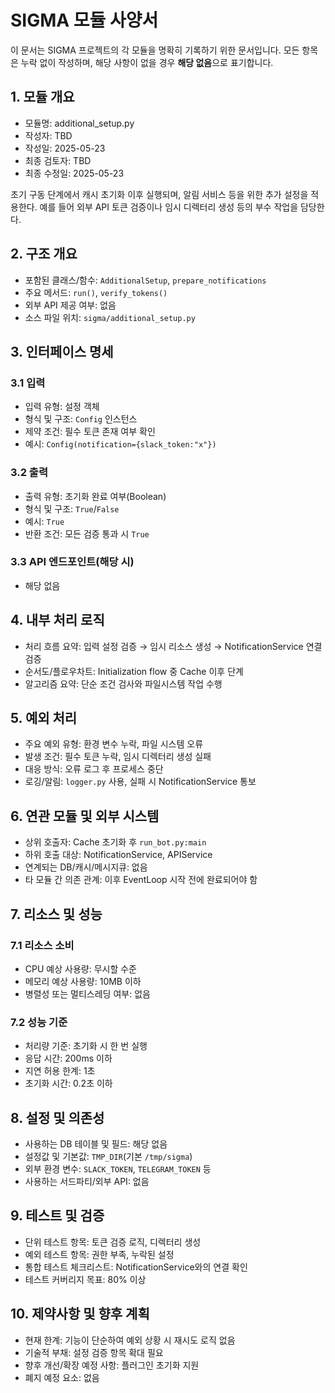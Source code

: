 # SIGMA 모듈 사양서

이 문서는 SIGMA 프로젝트의 각 모듈을 명확히 기록하기 위한 문서입니다. 모든 항목은 누락 없이 작성하며, 해당 사항이 없을 경우 **해당 없음**으로 표기합니다.

## 1. 모듈 개요
* 모듈명: additional_setup.py
* 작성자: TBD
* 작성일: 2025-05-23
* 최종 검토자: TBD
* 최종 수정일: 2025-05-23

초기 구동 단계에서 캐시 초기화 이후 실행되며, 알림 서비스 등을 위한 추가 설정을
적용한다. 예를 들어 외부 API 토큰 검증이나 임시 디렉터리 생성 등의 부수 작업을
담당한다.

## 2. 구조 개요
* 포함된 클래스/함수: `AdditionalSetup`, `prepare_notifications`
* 주요 메서드: `run()`, `verify_tokens()`
* 외부 API 제공 여부: 없음
* 소스 파일 위치: `sigma/additional_setup.py`

## 3. 인터페이스 명세
### 3.1 입력
* 입력 유형: 설정 객체
* 형식 및 구조: `Config` 인스턴스
* 제약 조건: 필수 토큰 존재 여부 확인
* 예시: `Config(notification={slack_token:"x"})`

### 3.2 출력
* 출력 유형: 초기화 완료 여부(Boolean)
* 형식 및 구조: `True`/`False`
* 예시: `True`
* 반환 조건: 모든 검증 통과 시 `True`

### 3.3 API 엔드포인트(해당 시)
* 해당 없음

## 4. 내부 처리 로직
* 처리 흐름 요약: 입력 설정 검증 → 임시 리소스 생성 → NotificationService 연결 검증
* 순서도/플로우차트: Initialization flow 중 Cache 이후 단계
* 알고리즘 요약: 단순 조건 검사와 파일시스템 작업 수행

## 5. 예외 처리
* 주요 예외 유형: 환경 변수 누락, 파일 시스템 오류
* 발생 조건: 필수 토큰 누락, 임시 디렉터리 생성 실패
* 대응 방식: 오류 로그 후 프로세스 중단
* 로깅/알림: `logger.py` 사용, 실패 시 NotificationService 통보

## 6. 연관 모듈 및 외부 시스템
* 상위 호출자: Cache 초기화 후 `run_bot.py:main`
* 하위 호출 대상: NotificationService, APIService
* 연계되는 DB/캐시/메시지큐: 없음
* 타 모듈 간 의존 관계: 이후 EventLoop 시작 전에 완료되어야 함

## 7. 리소스 및 성능
### 7.1 리소스 소비
* CPU 예상 사용량: 무시할 수준
* 메모리 예상 사용량: 10MB 이하
* 병렬성 또는 멀티스레딩 여부: 없음

### 7.2 성능 기준
* 처리량 기준: 초기화 시 한 번 실행
* 응답 시간: 200ms 이하
* 지연 허용 한계: 1초
* 초기화 시간: 0.2초 이하

## 8. 설정 및 의존성
* 사용하는 DB 테이블 및 필드: 해당 없음
* 설정값 및 기본값: `TMP_DIR`(기본 `/tmp/sigma`)
* 외부 환경 변수: `SLACK_TOKEN`, `TELEGRAM_TOKEN` 등
* 사용하는 서드파티/외부 API: 없음

## 9. 테스트 및 검증
* 단위 테스트 항목: 토큰 검증 로직, 디렉터리 생성
* 예외 테스트 항목: 권한 부족, 누락된 설정
* 통합 테스트 체크리스트: NotificationService와의 연결 확인
* 테스트 커버리지 목표: 80% 이상

## 10. 제약사항 및 향후 계획
* 현재 한계: 기능이 단순하여 예외 상황 시 재시도 로직 없음
* 기술적 부채: 설정 검증 항목 확대 필요
* 향후 개선/확장 예정 사항: 플러그인 초기화 지원
* 폐지 예정 요소: 없음
